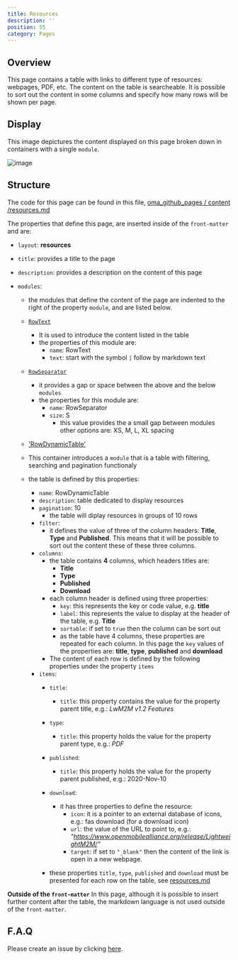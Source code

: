 ```yaml
---
title: Resources
description: ''
position: 55
category: Pages
---
```

## Overview
This page contains a table with links to different type of resources: webpages, PDF, etc.
The content on the table is searcheable. It is possible to sort out the content in some columns and specify how many rows will be shown per page.

## Display
This image depictures the content displayed on this page broken down in containers with a single `module`.

![image](https://user-images.githubusercontent.com/3258579/147797815-f0bd7b73-d18e-4975-b5f0-6498fa29c887.png)

## Structure
The code for this page can be found in this file, [oma_github_pages / content /resources.md](https://raw.githubusercontent.com/OpenMobileAlliance/oma_github_pages/main/content/resources.md)

The properties that define this page, are inserted inside of the `front-matter` and are:

* `layout`: **resources**

* `title`:  provides a title to the page

* `description`: provides a description on the content of this page

* `modules`:
    * the modules that define the content of the page are indented to the right of the property `module`, and are listed below.

    * [`RowText`](https://openmobilealliance.github.io/githubpages-doc-guidelines/RowText)
        * It is used to introduce the content listed in the table
        * the properties of this module are:
            * `name`: RowText
            * `text`: start with the symbol `|` follow by markdown text

    * [`RowSeparator`](https://openmobilealliance.github.io/githubpages-doc-guidelines/RowSeparator)
        * it provides a gap or space between the above and the below `modules`
        * the properties for this module are:
            * `name`: RowSeparator
            * `size`: S 
                * this value provides the a small gap between modules other options are: XS, M, L, XL spacing

    * ['RowDynamicTable'](https://openmobilealliance.github.io/githubpages-doc-guidelines/RowDynamicTable)
    * This container introduces a `module` that is a table with filtering, searching and pagination functionaly
    * the table is defined by this properties:
        * `name`: RowDynamicTable
        * `description`: table dedicated to display resources
        * `pagination`: 10
            * the table will diplay resources in groups of 10 rows
        * `filter`:
            * it defines the value of three of the column headers: **Title**, **Type** and **Published**. This means that it will be possible to sort out the content these of these three columns.
        * `columns`:
            * the table contains **4** columns, which headers titles are:
                * **Title**
                * **Type**
                * **Published**
                * **Download**
            * each column header is defined using three properties:
                * `key`: this represents the key or code value, e.g. **title**
                * `label`: this represents the value to display at the header of the table, e.g. **Title**
                * `sortable`: if set to `true` then the column can be sort out
                * as the table have 4 columns, these properties are repeated for each column. In this page the `key` values of the properties are: **title**, **type**, **published** and **download**
            * The content of each row is defined by the following properties under the property `items`
        * `items`:
            * `title`:
                * `title`: this property contains the value for the property parent title, e.g.: *LwM2M v1.2 Features*
            * `type`:
                * `title`: this property holds the value for the property parent type, e.g.: *PDF*
            * `published`:
                * `title`: this property holds the value for the property parent published, e.g.: 2020-Nov-10
            * `download`:
                * it has three properties to define the resource:
                   * `icon`: it is a pointer to an external database of icons, e.g.: fas download (for a download icon)
                   * `url`: the value of the URL to point to, e.g.: *"https://www.openmobilealliance.org/release/LightweightM2M/"*
                   * `target`: if set to `"_blank"` then the content of the link is open in a new webpage.

            * these properties `title`, `type`, `published` and `download` must be presented for each row on the table, see [resources.md](https://raw.githubusercontent.com/OpenMobileAlliance/oma_github_pages/main/content/resources.md)


**Outside of the `front-matter`**
In this page, although it is possible to insert further content after the table, the markdown language is not used outside of the `front-matter`.

## F.A.Q
Please create an issue by clicking [here](https://github.com/OpenMobileAlliance/githubpages-doc-guidelines/issues).


